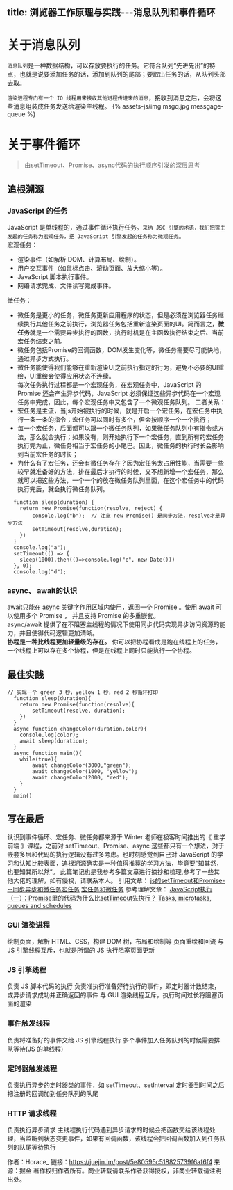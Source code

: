 title: 浏览器工作原理与实践---消息队列和事件循环
---
# 关于消息队列

`消息队列`是一种数据结构，可以存放要执行的任务。它符合队列“先进先出”的特点，也就是说要添加任务的话，添加到队列的尾部；要取出任务的话，从队列头部去取。

`渲染进程专门有一个 IO 线程用来接收其他进程传进来的消息`，接收到消息之后，会将这些消息组装成任务发送给渲染主线程。
\{%
   assets-js/img msgq.jpg messgage-queue
%}
# 关于事件循环
> 由setTimeout、Promise、async代码的执行顺序引发的深层思考
## 追根溯源
### JavaScript 的任务
 JavaScript 是单线程的，通过事件循环执行任务。`采纳 JSC 引擎的术语，我们把宿主发起的任务称为宏观任务，把 JavaScript 引擎发起的任务称为微观任务`。  
 宏观任务：   
  * 渲染事件（如解析 DOM、计算布局、绘制）。
  * 用户交互事件（如鼠标点击、滚动页面、放大缩小等）。
  * JavaScript 脚本执行事件。
  * 网络请求完成、文件读写完成事件。

  微任务：
  * 微任务是更小的任务，微任务更新应用程序的状态，但是必须在浏览器任务继续执行其他任务之前执行，浏览器任务包括重新渲染页面的UI。简而言之，**微任务**就是一个需要异步执行的函数，执行时机是在主函数执行结束之后、当前宏任务结束之前。
  * 微任务包括Promise的回调函数，DOM发生变化等，微任务需要尽可能快地，通过异步方式执行。
  * 微任务能使得我们能够在重新渲染UI之前执行指定的行为，避免不必要的UI重绘，UI重绘会使得应用状态不连续。  
  每次任务执行过程都是一个宏观任务，在宏观任务中，JavaScript 的 Promise 还会产生异步代码，JavaScript 必须保证这些异步代码在一个宏观任务中完成，因此，每个宏观任务中又包含了一个微观任务队列。
  二者关系：
  * 宏任务是主流，当js开始被执行的时候，就是开启一个宏任务，在宏任务中执行一条一条的指令；宏任务可以同时有多个，但会按顺序一个一个执行；
  * 每一个宏任务，后面都可以跟一个微任务队列，如果微任务队列中有指令或方法，那么就会执行；如果没有，则开始执行下一个宏任务，直到所有的宏任务执行完为止，微任务相当于宏任务的小尾巴。因此，微任务的执行时长会影响到当前宏任务的时长；
  * 为什么有了宏任务，还会有微任务存在？因为宏任务太占用性能，当需要一些较早就准备好的方法，排在最后才执行的时候，又不想新增一个宏任务，那么就可以把这些方法，一个一个的放在微任务队列里面，在这个宏任务中的代码执行完后，就会执行微任务队列。
  ```
    function sleep(duration) {
      return new Promise(function(resolve, reject) {
          console.log("b");  // 注意 new Promise() 是同步方法，resolve才是异步方法  
          setTimeout(resolve,duration);
      })
    }
    console.log("a");
    setTimeout(() => {
      sleep(1000).then(()=>console.log("c", new Date()))
    }, 0);
    console.log("d");
  ```  

### async、 await的认识
  await只能在 async 关键字作用区域内使用，返回一个 Promise 。使用 await 可以使用多个 Promise ， 并且支持 Promise 的多重嵌套。  
  async/await 提供了在不阻塞主线程的情况下使用同步代码实现异步访问资源的能力，并且使得代码逻辑更加清晰。  
  **协程是一种比线程更加轻量级的存在。**  你可以把协程看成是跑在线程上的任务，一个线程上可以存在多个协程，但是在线程上同时只能执行一个协程。
  
## 最佳实践  
  ```
  // 实现一个 green 3 秒，yellow 1 秒，red 2 秒循环打印
    function sleep(duration){
      return new Promise(function(resolve){
          setTimeout(resolve, duration);
      })
    }
    async function changeColor(duration,color){
      console.log(color);
      await sleep(duration);   
    }
    async function main(){
      while(true){
          await changeColor(3000,"green");
          await changeColor(1000, "yellow");
          await changeColor(2000, "red");
      }
    }
    main()
  ```
  ## 写在最后
  认识到事件循环、宏任务、微任务都来源于 Winter 老师在极客时间推出的《 重学前端 》课程，之前对 setTimeout、Promise、async 这些都只有一个想法，对于嵌套多层和代码的执行逻辑没有过多考虑。也时刻感觉到自己对 JavaScript 的学习和认知比较表面，追根溯源确实是一种值得推荐的学习方法，毕竟要“知其然，也要知其所以然”。
  此篇笔记也是我参考多篇文章进行摘抄和梳理,参考了一些其他大佬的理解，如有侵权，请联系本人。
  引用文章：
  [js的setTimeout和Promise---同步异步和微任务宏任务](https://segmentfault.com/a/1190000018033021)
  [宏任务和微任务](http://xgfe.github.io/2019/04/16/zhangpeng/%E5%AE%8F%E4%BB%BB%E5%8A%A1%E5%92%8C%E5%BE%AE%E4%BB%BB%E5%8A%A1/)
  参考理解文章：
  [JavaScript执行（一）：Promise里的代码为什么比setTimeout先执行？](https://time.geekbang.org/column/article/82764)
  [Tasks, microtasks, queues and schedules](https://jakearchibald.com/2015/tasks-microtasks-queues-and-schedules/?utm_source=html5weekly)



### GUI 渲染进程

绘制页面，解析 HTML、CSS，构建 DOM 树，布局和绘制等
页面重绘和回流
与 JS 引擎线程互斥，也就是所谓的 JS 执行阻塞页面更新


### JS 引擎线程

负责 JS 脚本代码的执行
负责准执行准备好待执行的事件，即定时器计数结束，或异步请求成功并正确返回的事件
与 GUI 渲染线程互斥，执行时间过长将阻塞页面的渲染


### 事件触发线程

负责将准备好的事件交给 JS 引擎线程执行
多个事件加入任务队列的时候需要排队等待(JS 的单线程)


### 定时器触发线程

负责执行异步的定时器类的事件，如 setTimeout、setInterval
定时器到时间之后把注册的回调加到任务队列的队尾


### HTTP 请求线程

负责执行异步请求
主线程执行代码遇到异步请求的时候会把函数交给该线程处理，当监听到状态变更事件，如果有回调函数，该线程会把回调函数加入到任务队列的队尾等待执行

作者：Horace_
链接：https://juejin.im/post/5e80595c518825739f6af6f4
来源：掘金
著作权归作者所有。商业转载请联系作者获得授权，非商业转载请注明出处。
